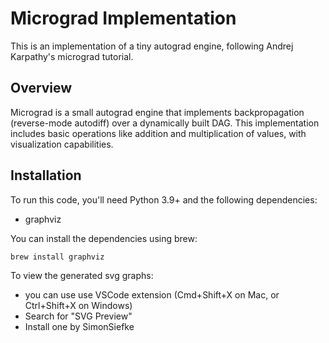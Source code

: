 # Micrograd Implementation

This is an implementation of a tiny autograd engine, following Andrej Karpathy's micrograd tutorial.

## Overview

Micrograd is a small autograd engine that implements backpropagation (reverse-mode autodiff) over a dynamically built DAG. This implementation includes basic operations like addition and multiplication of values, with visualization capabilities.

## Installation

To run this code, you'll need Python 3.9+ and the following dependencies:

- graphviz

You can install the dependencies using brew:

```bash
brew install graphviz
```

To view the generated svg graphs:

- you can use use VSCode extension (Cmd+Shift+X on Mac, or Ctrl+Shift+X on Windows)
- Search for "SVG Preview"
- Install one by SimonSiefke
